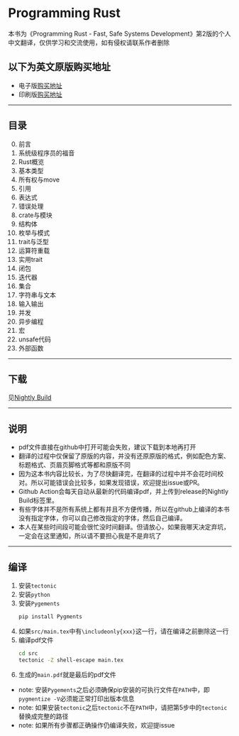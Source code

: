 # Programming Rust

本书为《Programming Rust - Fast, Safe Systems Development》第2版的个人中文翻译，仅供学习和交流使用，如有侵权请联系作者删除

## 以下为英文原版购买地址

* 电子版[购买地址](https://www.amazon.com/-/zh/dp-B0979PWD4Z/dp/B0979PWD4Z/ref=mt_other?_encoding=UTF8&me=&qid=)
* 印刷版[购买地址](https://www.amazon.com/-/zh/dp-1492052590/dp/1492052590/ref=mt_other?_encoding=UTF8&me=&qid=)

---

## 目录

0. 前言
1. 系统级程序员的福音
2. Rust概览
3. 基本类型
4. 所有权与move
5. 引用
6. 表达式
7. 错误处理
8. crate与模块
9. 结构体
10. 枚举与模式
11. trait与泛型
12. 运算符重载
13. 实用trait
14. 闭包
15. 迭代器
16. 集合
17. 字符串与文本
18. 输入输出
19. 并发
20. 异步编程
21. 宏
22. unsafe代码
23. 外部函数

---

## 下载

见[Nightly Build](https://github.com/MeouSker77/ProgrammingRust/releases/tag/v0.99)

---

## 说明

- pdf文件直接在github中打开可能会失败，建议下载到本地再打开
- 翻译的过程中仅保留了原版的内容，并没有还原原版的格式，例如配色方案、标题格式、页眉页脚格式等都和原版不同
- 因为这本书内容比较长，为了尽快翻译完，在翻译的过程中并不会花时间校对。所以可能错误会比较多，如果发现错误，欢迎提出issue或PR。
- Github Action会每天自动从最新的代码编译pdf，并上传到release的Nightly Build标签里。
- 有些字体并不是所有系统上都有并且不方便传播，所以在github上编译的本书没有指定字体，你可以自己修改指定的字体，然后自己编译。
- 本人在某些时间段可能会很忙没时间翻译。但请放心，如果我哪天决定弃坑，一定会在这里通知，所以请不要担心我是不是弃坑了

---

## 编译

1. 安装`tectonic`
2. 安装`python`
3. 安装`Pygements`
    ```bash
    pip install Pygments
    ```
4. 如果`src/main.tex`中有`\includeonly{xxx}`这一行，请在编译之前删除这一行
5. 编译pdf文件
    ```bash
    cd src
    tectonic -Z shell-escape main.tex
    ```
6. 生成的`main.pdf`就是最后的pdf文件

- note: 安装`Pygements`之后必须确保pip安装的可执行文件在`PATH`中，即`pygmentize -V`必须能正常打印出版本信息
- note: 如果安装`tectonic`之后`tectonic`不在`PATH`中，请把第5步中的`tectonic`替换成完整的路径
- note: 如果所有步骤都正确操作仍编译失败，欢迎提issue
